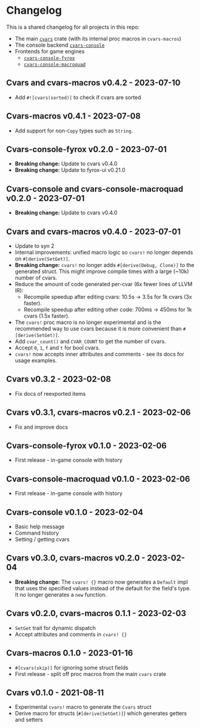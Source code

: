# Changelog

This is a shared changelog for all projects in this repo:

- The main [`cvars`](https://crates.io/crates/cvars) crate (with its internal proc macros in `cvars-macros`)
- The console backend [`cvars-console`](https://crates.io/crates/cvars-console)
- Frontends for game engines
  - [`cvars-console-fyrox`](https://crates.io/crates/cvars-console-fyrox)
  - [`cvars-console-macroquad`](https://crates.io/crates/cvars-console-macroquad)

## Cvars and cvars-macros v0.4.2 - 2023-07-10

- Add `#![cvars(sorted)]` to check if cvars are sorted

## Cvars-macros v0.4.1 - 2023-07-08

- Add support for non-`Copy` types such as `String`.

## Cvars-console-fyrox v0.2.0 - 2023-07-01

- **Breaking change:** Update to cvars v0.4.0
- **Breaking change:** Update to fyrox-ui v0.21.0

## Cvars-console and cvars-console-macroquad v0.2.0 - 2023-07-01

- **Breaking change:** Update to cvars v0.4.0

## Cvars and cvars-macros v0.4.0 - 2023-07-01

- Update to syn 2
- Internal improvements: unified macro logic so `cvars!` no longer depends on `#[derive(SetGet)]`.
- **Breaking change:** `cvars!` no longer adds `#[derive(Debug, Clone)]` to the generated struct. This might improve compile times with a large (~10k) number of cvars.
- Reduce the amount of code generated per-cvar (6x fewer lines of LLVM IR):
  - Recompile speedup after editing cvars: 10.5s -> 3.5s for 1k cvars (3x faster).
  - Recompile speedup after editing other code: 700ms -> 450ms for 1k cvars (1.5x faster).
- The `cvars!` proc macro is no longer experimental and is the recommended way to use cvars because it is more convenient than `#[derive(SetGet)]`.
- Add `cvar_count()` and `CVAR_COUNT` to get the number of cvars.
- Accept `0`, `1`, `f` and `t` for bool cvars.
- `cvars!` now accepts inner attributes and comments - see its docs for usage examples.

## Cvars v0.3.2 - 2023-02-08

- Fix docs of reexported items

## Cvars v0.3.1, cvars-macros v0.2.1 - 2023-02-06

- Fix and improve docs

## Cvars-console-fyrox v0.1.0 - 2023-02-06

- First release - in-game console with history

## Cvars-console-macroquad v0.1.0 - 2023-02-06

- First release - in-game console with history

## Cvars-console v0.1.0 - 2023-02-04

- Basic help message
- Command history
- Setting / getting cvars

## Cvars v0.3.0, cvars-macros v0.2.0 - 2023-02-04

- **Breaking change:** The `cvars! {}` macro now generates a `Default` impl that uses the specified values instead of the default for the field's type. It no longer generates a `new` function.

## Cvars v0.2.0, cvars-macros 0.1.1 - 2023-02-03

- `SetGet` trait for dynamic dispatch
- Accept attributes and comments in `cvars! {}`

## Cvars-macros 0.1.0 - 2023-01-16

- `#[cvars(skip)]` for ignoring some struct fields
- First release - split off proc macros from the main `cvars` crate

## Cvars v0.1.0 - 2021-08-11

- Experimental `cvars!` macro to generate the `Cvars` struct
- Derive macro for structs (`#[derive(SetGet)]`) which generates getters and setters
